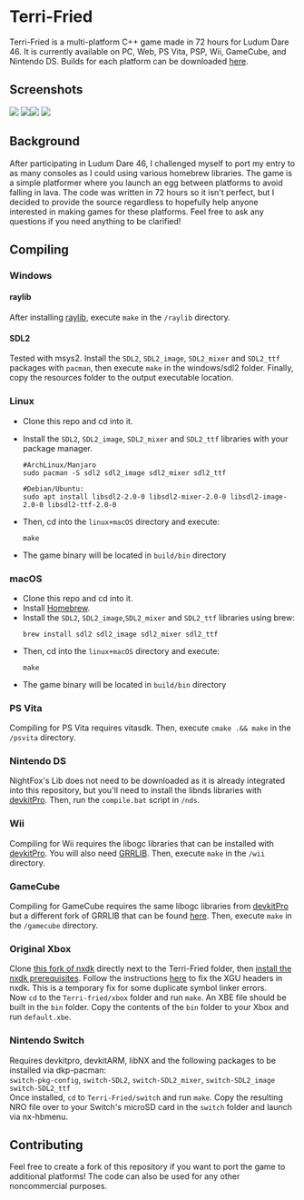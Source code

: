 # Terri-Fried

Terri-Fried is a multi-platform C++ game made in 72 hours for Ludum Dare 46. It is currently available on PC, Web, PS Vita, PSP, Wii, GameCube, and Nintendo DS. Builds for each platform can be downloaded [here](https://polymars.itch.io/terri-fried).

## Screenshots
![](https://img.itch.zone/aW1hZ2UvNjIwMzc4LzMyOTcwNzkucG5n/347x500/tOVUPR.png) ![](https://img.itch.zone/aW1hZ2UvNjIwMzc4LzMyOTcwODAucG5n/347x500/7WajOY.png)![](https://img.itch.zone/aW1hZ2UvNjIwMzc4LzMyOTc3NTMucG5n/347x500/OQvCg8.png) ![](https://img.itch.zone/aW1hZ2UvNjIwMzc4LzMyOTcwODMucG5n/347x500/sQhgXc.png)


## Background
After participating in Ludum Dare 46, I challenged myself to port my entry to as many consoles as I could using various homebrew libraries. The game is a simple platformer where you launch an egg between platforms to avoid falling in lava. The code was written in 72 hours so it isn't perfect, but I decided to provide the source regardless to hopefully help anyone interested in making games for these platforms. Feel free to ask any questions if you need anything to be clarified!


## Compiling
### Windows
#### raylib 
After installing [raylib](https://github.com/raysan5/raylib/releases), execute ``make`` in the ``/raylib`` directory.
#### SDL2 
Tested with msys2. Install the `SDL2`, `SDL2_image`, `SDL2_mixer` and `SDL2_ttf` packages with `pacman`, then execute `make` in the windows/sdl2 folder. Finally, copy the resources folder to the output executable location.
### Linux
 - Clone this repo and cd into it.
 - Install the `SDL2`, `SDL2_image`, `SDL2_mixer` and `SDL2_ttf` libraries with your package manager.
    ```shell
    #ArchLinux/Manjaro
    sudo pacman -S sdl2 sdl2_image sdl2_mixer sdl2_ttf
    ```

    ```shell
    #Debian/Ubuntu:
    sudo apt install libsdl2-2.0-0 libsdl2-mixer-2.0-0 libsdl2-image-2.0-0 libsdl2-ttf-2.0-0
    ```

 - Then, cd into the ``linux+macOS`` directory and execute:
    ```shell 
    make
    ```
 - The game binary will be located in ``build/bin`` directory
### macOS
  - Clone this repo and cd into it.
  - Install [Homebrew](https://brew.sh/).
  - Install the `SDL2`, `SDL2_image`,`SDL2_mixer` and `SDL2_ttf` libraries using brew:
    ```shell
    brew install sdl2 sdl2_image sdl2_mixer sdl2_ttf
    ```
  - Then, cd into the ``linux+macOS`` directory and execute:
    ```shell 
    make
    ```
  - The game binary will be located in ``build/bin`` directory
### PS Vita
Compiling for PS Vita requires vitasdk. Then, execute ``cmake .&& make`` in the ``/psvita`` directory.
### Nintendo DS
NightFox's Lib does not need to be downloaded as it is already integrated into this repository, but you'll need to install the libnds libraries with [devkitPro](https://devkitpro.org/wiki/Getting_Started). Then, run the ``compile.bat`` script in ``/nds``.
### Wii
Compiling for Wii requires the libogc libraries that can be installed with [devkitPro](https://devkitpro.org/wiki/Getting_Started). You will also need [GRRLIB](https://github.com/GRRLIB/GRRLIB). Then, execute ``make`` in the ``/wii`` directory.
### GameCube
Compiling for GameCube requires the same libogc libraries from [devkitPro](https://devkitpro.org/wiki/Getting_Started) but a different fork of GRRLIB that can be found [here](https://github.com/capz/GRRLIB). Then, execute ``make`` in the ``/gamecube`` directory.
### Original Xbox
Clone [this fork of nxdk](https://github.com/dracc/nxdk/tree/xgu) directly next to the Terri-Fried folder, then [install the nxdk prerequisites](https://github.com/XboxDev/nxdk/wiki/Getting-Started). Follow the instructions [here](https://github.com/Voxel9/xbox-xgu-examples#quick-guide) to fix the XGU headers in nxdk. This is a temporary fix for some duplicate symbol linker errors.  
Now `cd` to the `Terri-fried/xbox` folder and run `make`. An XBE file should be built in the `bin` folder. Copy the contents of the `bin` folder to your Xbox and run `default.xbe`.
### Nintendo Switch
Requires devkitpro, devkitARM, libNX and the following packages to be installed via dkp-pacman:  
`switch-pkg-config`, `switch-SDL2`, `switch-SDL2_mixer`, `switch-SDL2_image` `switch-SDL2_ttf`  
Once installed, `cd` to `Terri-Fried/switch` and run `make`. Copy the resulting NRO file over to your Switch's microSD card in the `switch` folder and launch via nx-hbmenu.
## Contributing
Feel free to create a fork of this repository if you want to port the game to additional platforms! The code can also be used for any other noncommercial purposes.
